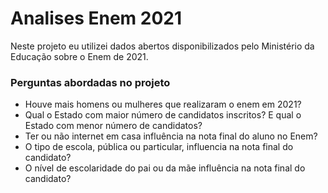 # Analises Enem 2021
Neste projeto eu utilizei dados abertos disponibilizados pelo Ministério da Educação sobre o Enem de 2021.

### Perguntas abordadas no projeto
* Houve mais homens ou mulheres que realizaram o enem em 2021?
* Qual o Estado com maior número de candidatos inscritos? E qual o Estado com menor número de candidatos?
* Ter ou não internet em casa influência na nota final do aluno no Enem?
* O tipo de escola, pública ou particular, influencia na nota final do candidato?
* O nível de escolaridade do pai ou da mãe influência na nota final do candidato?
